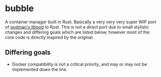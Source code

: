 # bubble

A container manager built in Rust. Basically a very very very super WIP port of [podman's libpod](https://github.com/containers/podman) to Rust. This is not a direct port due to small stylistic changes and differing goals which are listed below, however most of the core code is directly inspired by the original.

## Differing goals

- Docker compatibility is not a critical priority, and may or may not be
  implemented down the line.
